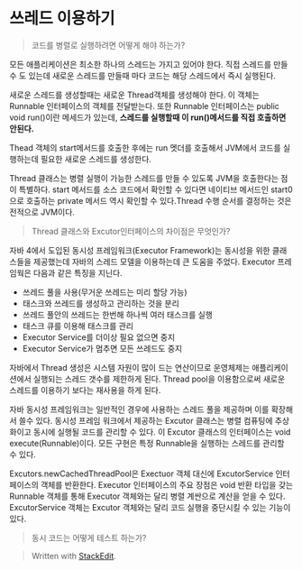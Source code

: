 # 쓰레드 이용하기 

> 코드를 병렬로 실행하려면 어떻게 해야 하는가?

모든 애플리케이션은 최소한 하나의 스레드는 가지고 있어야 한다. 
직접 스레드를 만들 수 도 있는데 새로운 스레드를 만들때 마다 코드는 해당 스레드에서 즉시 실행된다. 

새로운 스레드를 생성할때는 새로운 Thread객체를 생성해야 한다. 이 객체는 Runnable 인터페이스의 객체를 전달받는다. 또한 Runnable 인터페이스는 public void run()이란 메세드가 있는데, **스레드를 실행할때 이 run()메서드를 직접 호출하면 안된다.** 

Thead 객체의 start메서드를 호출한 후에는 run 멧더를 호출해서 JVM에서 코드를 실행하는데 필요한 새로운 스레드를 생성한다. 

Thread 클래스는 병렬 실행이 가능한 스레드를 만들 수 있도록 JVM을 호출한다는 점이 특별하다. start 메서드를 소스 코드에서 확인할 수 있다면 네이티브 메서드인 start0으로 호출하는 private 메서드 역시 확인할 수 있다.Thread 수행 순서를 결정하는 것은 전적으로  JVM이다. 

> Thread 클래스와 Excutor인터페이스의 차이점은 무엇인가?

자바 4에서 도입된 동시성 프레임워크(Executor Framework)는 동시성을 위한 클래스들을 제공했는데 자바의 스레드 모델을 이용하는데 큰 도움을 주었다. Executor 프레임웍은 다음과 같은 특징을 지닌다.

-   쓰레드 풀을 사용(무거운 쓰레드는 미리 할당 가능)
-   태스크와 쓰레드를 생성하고 관리하는 것을 분리
-   쓰레드 풀안의 쓰레드는 한번해 하나씩 여러 태스크를 실행
-   태스크 큐를 이용해 태스크를 관리
-   Executor Service를 더이상 필요 없으면 중지
-   Executor Service가 멈추면 모든 쓰레드도 중지

자바에서 Thread 생성은 시스템 자원이 많이 드는 연산이므로 운영체제는 애플리케이션에서 실행되는 스레드 갯수를 제한하게 된다. Thread pool을 이용함으로써 새로운 스레드를 이용하기 보다는 재사용을 하게 된다. 

자바 동시성 프레임워크는 일반적인 경우에 사용하는 스레드 풀을 제공하며 이를 확장해서 쓸수 있다. 
동시성 프레임 워크에서 제공하는 Excutor 클래스는 병렬 컴퓨팅에 추상화이고 동시에 실행될 코드를 관리할 수 있다. 이 Excutor 클래스의 인터페이스는 void execute(Runnable)이다. 모든 구현은 특정 Runnable을 실행하는 스레드를 관리할 수 있다. 

Excutors.newCachedThreadPool은 Exectuor 객체 대신에 ExcutorService 인터페이스의 객체를 반환한다. Executor 인터페이스의 주요 장점은 void 반환 타입을 갖는 Runnable 객체를 통해 Executor 객체와는 달리 병렬 계싼으로 계산을 얻을 수 있다. ExcutorService 객체는 Excutor 객체와는 달리 코드 실행을 중단시킬 수 있는 기능이 있다.

> 동시 코드는 어떻게 테스트 하는가?

> Written with [StackEdit](https://stackedit.io/).
<!--stackedit_data:
eyJoaXN0b3J5IjpbMTcxMjIxNDQ5OSwtMjA3MDAyODI0NSwxND
U5MTIwMzI3LC04MjM1NTQ2Ml19
-->